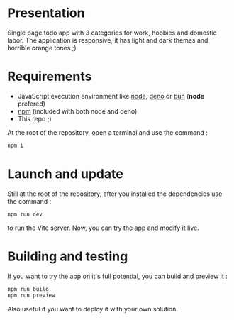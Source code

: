# Presentation
Single page todo app with 3 categories for work, hobbies and domestic labor. 
The application is responsive, it has light and dark themes and horrible orange tones ;)

# Requirements
- JavaScript execution environment like [node](https://nodejs.org/en), [deno](https://deno.com/) or [bun](https://bun.sh/) (**node** prefered)
- [npm](https://www.npmjs.com/) (included with both node and deno)
- This repo ;)

At the root of the repository, open a terminal and use the command :
```sh
npm i
```

# Launch and update
Still at the root of the repository, after you installed the dependencies use the command :
```sh
npm run dev
```
to run the Vite server. Now, you can try the app and modify it live.

# Building and testing
If you want to try the app on it's full potential, you can build and preview it :
```sh
npm run build
npm run preview
```
Also useful if you want to deploy it with your own solution.
